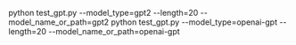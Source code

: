 python test_gpt.py --model_type=gpt2 --length=20 --model_name_or_path=gpt2
python test_gpt.py --model_type=openai-gpt --length=20 --model_name_or_path=openai-gpt